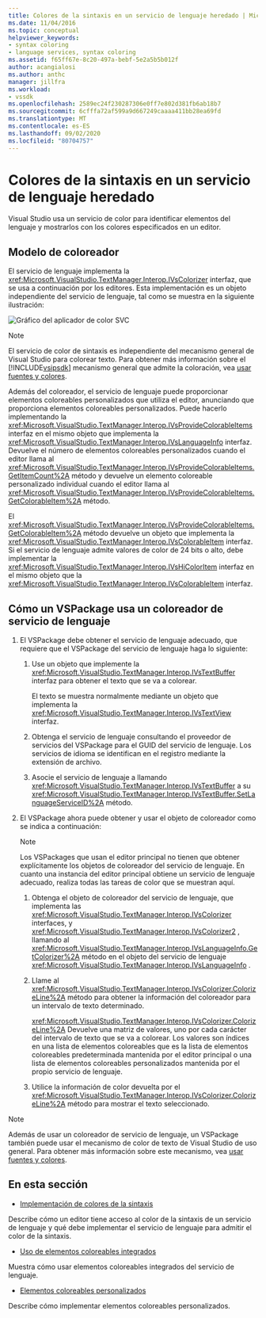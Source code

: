 ```yaml
---
title: Colores de la sintaxis en un servicio de lenguaje heredado | Microsoft Docs
ms.date: 11/04/2016
ms.topic: conceptual
helpviewer_keywords:
- syntax coloring
- language services, syntax coloring
ms.assetid: f65ff67e-8c20-497a-bebf-5e2a5b5b012f
author: acangialosi
ms.author: anthc
manager: jillfra
ms.workload:
- vssdk
ms.openlocfilehash: 2589ec24f230287306e0ff7e802d381fb6ab18b7
ms.sourcegitcommit: 6cfffa72af599a9d667249caaaa411bb28ea69fd
ms.translationtype: MT
ms.contentlocale: es-ES
ms.lasthandoff: 09/02/2020
ms.locfileid: "80704757"
---
```

# <a name="syntax-coloring-in-a-legacy-language-service"></a>Colores de la sintaxis en un servicio de lenguaje heredado

Visual Studio usa un servicio de color para identificar elementos del lenguaje y mostrarlos con los colores especificados en un editor.

## <a name="colorizer-model"></a>Modelo de coloreador
 El servicio de lenguaje implementa la <xref:Microsoft.VisualStudio.TextManager.Interop.IVsColorizer> interfaz, que se usa a continuación por los editores. Esta implementación es un objeto independiente del servicio de lenguaje, tal como se muestra en la siguiente ilustración:

 ![Gráfico del aplicador de color SVC](../../extensibility/internals/media/figlgsvccolorizer.gif)

> [!NOTE]
> El servicio de color de sintaxis es independiente del mecanismo general de Visual Studio para colorear texto. Para obtener más información sobre el [!INCLUDE[vsipsdk](../../extensibility/includes/vsipsdk_md.md)] mecanismo general que admite la coloración, vea [usar fuentes y colores](/visualstudio/extensibility/using-fonts-and-colors?view=vs-2015).

 Además del coloreador, el servicio de lenguaje puede proporcionar elementos coloreables personalizados que utiliza el editor, anunciando que proporciona elementos coloreables personalizados. Puede hacerlo implementando la <xref:Microsoft.VisualStudio.TextManager.Interop.IVsProvideColorableItems> interfaz en el mismo objeto que implementa la <xref:Microsoft.VisualStudio.TextManager.Interop.IVsLanguageInfo> interfaz. Devuelve el número de elementos coloreables personalizados cuando el editor llama al <xref:Microsoft.VisualStudio.TextManager.Interop.IVsProvideColorableItems.GetItemCount%2A> método y devuelve un elemento coloreable personalizado individual cuando el editor llama al <xref:Microsoft.VisualStudio.TextManager.Interop.IVsProvideColorableItems.GetColorableItem%2A> método.

 El <xref:Microsoft.VisualStudio.TextManager.Interop.IVsProvideColorableItems.GetColorableItem%2A> método devuelve un objeto que implementa la <xref:Microsoft.VisualStudio.TextManager.Interop.IVsColorableItem> interfaz. Si el servicio de lenguaje admite valores de color de 24 bits o alto, debe implementar la <xref:Microsoft.VisualStudio.TextManager.Interop.IVsHiColorItem> interfaz en el mismo objeto que la <xref:Microsoft.VisualStudio.TextManager.Interop.IVsColorableItem> interfaz.

## <a name="how-a-vspackage-uses-a-language-service-colorizer"></a>Cómo un VSPackage usa un coloreador de servicio de lenguaje

1. El VSPackage debe obtener el servicio de lenguaje adecuado, que requiere que el VSPackage del servicio de lenguaje haga lo siguiente:

    1. Use un objeto que implemente la <xref:Microsoft.VisualStudio.TextManager.Interop.IVsTextBuffer> interfaz para obtener el texto que se va a colorear.

         El texto se muestra normalmente mediante un objeto que implementa la <xref:Microsoft.VisualStudio.TextManager.Interop.IVsTextView> interfaz.

    2. Obtenga el servicio de lenguaje consultando el proveedor de servicios del VSPackage para el GUID del servicio de lenguaje. Los servicios de idioma se identifican en el registro mediante la extensión de archivo.

    3. Asocie el servicio de lenguaje a llamando <xref:Microsoft.VisualStudio.TextManager.Interop.IVsTextBuffer> a su <xref:Microsoft.VisualStudio.TextManager.Interop.IVsTextBuffer.SetLanguageServiceID%2A> método.

2. El VSPackage ahora puede obtener y usar el objeto de coloreador como se indica a continuación:

    > [!NOTE]
    > Los VSPackages que usan el editor principal no tienen que obtener explícitamente los objetos de coloreador del servicio de lenguaje. En cuanto una instancia del editor principal obtiene un servicio de lenguaje adecuado, realiza todas las tareas de color que se muestran aquí.

    1. Obtenga el objeto de coloreador del servicio de lenguaje, que implementa las <xref:Microsoft.VisualStudio.TextManager.Interop.IVsColorizer> interfaces, y <xref:Microsoft.VisualStudio.TextManager.Interop.IVsColorizer2> , llamando al <xref:Microsoft.VisualStudio.TextManager.Interop.IVsLanguageInfo.GetColorizer%2A> método en el objeto del servicio de lenguaje <xref:Microsoft.VisualStudio.TextManager.Interop.IVsLanguageInfo> .

    2. Llame al <xref:Microsoft.VisualStudio.TextManager.Interop.IVsColorizer.ColorizeLine%2A> método para obtener la información del coloreador para un intervalo de texto determinado.

         <xref:Microsoft.VisualStudio.TextManager.Interop.IVsColorizer.ColorizeLine%2A> Devuelve una matriz de valores, uno por cada carácter del intervalo de texto que se va a colorear. Los valores son índices en una lista de elementos coloreables que es la lista de elementos coloreables predeterminada mantenida por el editor principal o una lista de elementos coloreables personalizados mantenida por el propio servicio de lenguaje.

    3. Utilice la información de color devuelta por el <xref:Microsoft.VisualStudio.TextManager.Interop.IVsColorizer.ColorizeLine%2A> método para mostrar el texto seleccionado.

> [!NOTE]
> Además de usar un coloreador de servicio de lenguaje, un VSPackage también puede usar el mecanismo de color de texto de Visual Studio de uso general. Para obtener más información sobre este mecanismo, vea [usar fuentes y colores](/visualstudio/extensibility/using-fonts-and-colors?view=vs-2015).

## <a name="in-this-section"></a>En esta sección
- [Implementación de colores de la sintaxis](../../extensibility/internals/implementing-syntax-coloring.md)

 Describe cómo un editor tiene acceso al color de la sintaxis de un servicio de lenguaje y qué debe implementar el servicio de lenguaje para admitir el color de la sintaxis.

- [Uso de elementos coloreables integrados](../../extensibility/internals/how-to-use-built-in-colorable-items.md)

 Muestra cómo usar elementos coloreables integrados del servicio de lenguaje.

- [Elementos coloreables personalizados](../../extensibility/internals/custom-colorable-items.md)

 Describe cómo implementar elementos coloreables personalizados.

